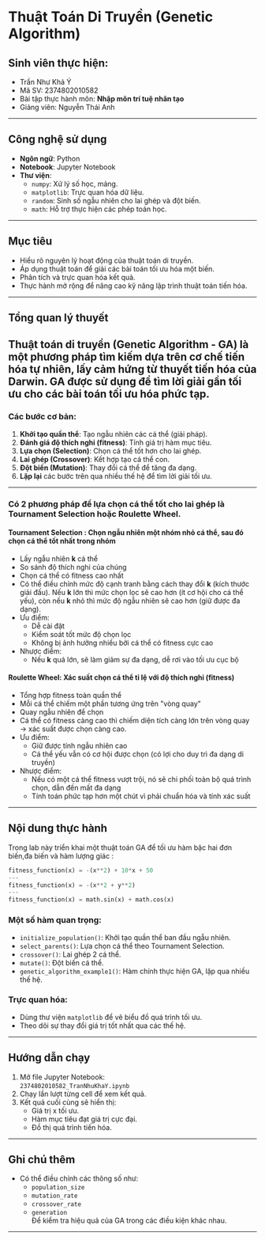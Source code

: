 # Thuật Toán Di Truyền (Genetic Algorithm)
## Sinh viên thực hiện: 
- Trần Như Khả Ý  
- Mã SV: 2374802010582  
- Bài tập thực hành môn: **Nhập môn trí tuệ nhân tạo**
- Giảng viên: Nguyễn Thái Anh
---
## Công nghệ sử dụng
- **Ngôn ngữ**: Python 
- **Notebook**: Jupyter Notebook
- **Thư viện**:
  - `numpy`: Xử lý số học, mảng.
  - `matplotlib`: Trực quan hóa dữ liệu.
  - `random`: Sinh số ngẫu nhiên cho lai ghép và đột biến.
  - `math`: Hỗ trợ thực hiện các phép toán học.
---
## Mục tiêu
- Hiểu rõ nguyên lý hoạt động của thuật toán di truyền.
- Áp dụng thuật toán để giải các bài toán tối ưu hóa một biến.
- Phân tích và trực quan hóa kết quả.
- Thực hành mở rộng để nâng cao kỹ năng lập trình thuật toán tiến hóa.
---
## Tổng quan lý thuyết
Thuật toán di truyền (Genetic Algorithm - GA) là một phương pháp tìm kiếm dựa trên cơ chế tiến hóa tự nhiên, lấy cảm hứng từ thuyết tiến hóa của Darwin. GA được sử dụng để tìm lời giải gần tối ưu cho các bài toán tối ưu hóa phức tạp.
---
### Các bước cơ bản:
1. **Khởi tạo quần thể**: Tạo ngẫu nhiên các cá thể (giải pháp).
2. **Đánh giá độ thích nghi (fitness)**: Tính giá trị hàm mục tiêu.
3. **Lựa chọn (Selection)**: Chọn cá thể tốt hơn cho lai ghép.
4. **Lai ghép (Crossover)**: Kết hợp tạo cá thể con.
5. **Đột biến (Mutation)**: Thay đổi cá thể để tăng đa dạng.
6. **Lặp lại** các bước trên qua nhiều thế hệ để tìm lời giải tối ưu.

---
### Có 2 phương pháp để lựa chọn cá thể tốt cho lai ghép là Tournament Selection hoặc Roulette Wheel.
#### Tournament Selection : Chọn ngẫu nhiên một nhóm nhỏ cá thể, sau đó chọn cá thể tốt nhất trong nhóm
- Lấy ngẫu nhiên **k** cá thể
- So sánh độ thích nghi của chúng
- Chọn cá thể có fitness cao nhất
- Có thể điều chỉnh mức độ cạnh tranh bằng cách thay đổi **k** (kích thước giải đấu).  Nếu **k** lớn thì mức chọn lọc sẽ cao hơn (ít cơ hội cho cá thể yếu), còn nếu **k** nhỏ thì mức độ ngẫu nhiên sẽ cao hơn (giữ được đa dạng).
- Ưu điểm:
  - Dễ cài đặt
  - Kiểm soát tốt mức độ chọn lọc
  - Không bị ảnh hưởng nhiều bởi cá thể có fitness cực cao
- Nhược điểm:
  - Nếu **k** quá lớn, sẽ làm giảm sự đa dạng, dễ rơi vào tối ưu cục bộ
    
#### Roulette Wheel: Xác suất chọn cá thể tỉ lệ với độ thích nghi (fitness)
- Tổng hợp fitness toàn quần thể
- Mỗi cá thể chiếm một phần tương ứng trên "vòng quay"
- Quay ngẫu nhiên để chọn
- Cá thể có fitness càng cao thì chiếm diện tích càng lớn trên vòng quay → xác suất được chọn càng cao.
- Ưu điểm:
  - Giữ được tính ngẫu nhiên cao
  - Cá thể yếu vẫn có cơ hội được chọn (có lợi cho duy trì đa dạng di truyền)
- Nhược điểm:
  - Nếu có một cá thể fitness vượt trội, nó sẽ chi phối toàn bộ quá trình chọn, dẫn đến mất đa dạng
  - Tính toán phức tạp hơn một chút vì phải chuẩn hóa và tính xác suất
---
## Nội dung thực hành
Trong lab này triển khai một thuật toán GA để tối ưu hàm bậc hai đơn biến,đa biến và hàm lượng giác :

```python
fitness_function(x) = -(x**2) + 10*x + 50
---
fitness_function(x) = -(x**2 + y**2)
---
fitness_function(x) = math.sin(x) + math.cos(x)
```

### Một số hàm quan trọng:
- `initialize_population()`: Khởi tạo quần thể ban đầu ngẫu nhiên.
- `select_parents()`: Lựa chọn cá thể theo Tournament Selection.
- `crossover()`: Lai ghép 2 cá thể.
- `mutate()`: Đột biến cá thể.
- `genetic_algorithm_example1()`: Hàm chính thực hiện GA, lặp qua nhiều thế hệ.

### Trực quan hóa:
- Dùng thư viện `matplotlib` để vẽ biểu đồ quá trình tối ưu.
- Theo dõi sự thay đổi giá trị tốt nhất qua các thế hệ.
---

## Hướng dẫn chạy
1. Mở file Jupyter Notebook:  
   `2374802010582_TranNhuKhaY.ipynb`
2. Chạy lần lượt từng cell để xem kết quả.
3. Kết quả cuối cùng sẽ hiển thị:
   - Giá trị x tối ưu.
   - Hàm mục tiêu đạt giá trị cực đại.
   - Đồ thị quá trình tiến hóa.

---
## Ghi chú thêm
- Có thể điều chỉnh các thông số như:
  - `population_size`
  - `mutation_rate`
  - `crossover_rate`
  - `generation`  
  Để kiểm tra hiệu quả của GA trong các điều kiện khác nhau.
---



